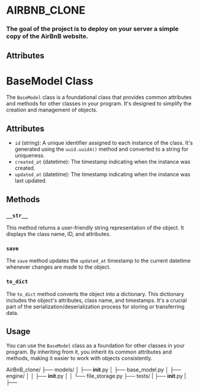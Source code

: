 
<h1>AIRBNB_CLONE</h1>


<h3>The goal of the project is to deploy on your server a simple copy of the AirBnB website.</h3>


<h2>Attributes</h2>

# BaseModel Class

The `BaseModel` class is a foundational class that provides common attributes and methods for other classes in your program. It's designed to simplify the creation and management of objects.

## Attributes

- `id` (string): A unique identifier assigned to each instance of the class. It's generated using the `uuid.uuid4()` method and converted to a string for uniqueness.
- `created_at` (datetime): The timestamp indicating when the instance was created.
- `updated_at` (datetime): The timestamp indicating when the instance was last updated.

## Methods

### `__str__`

This method returns a user-friendly string representation of the object. It displays the class name, ID, and attributes.

### `save`

The `save` method updates the `updated_at` timestamp to the current datetime whenever changes are made to the object.

### `to_dict`

The `to_dict` method converts the object into a dictionary. This dictionary includes the object's attributes, class name, and timestamps. It's a crucial part of the serialization/deserialization process for storing or transferring data.

## Usage

You can use the `BaseModel` class as a foundation for other classes in your program. By inheriting from it, you inherit its common attributes and methods, making it easier to work with objects consistently.


AirBnB_clone/
├── models/
│   ├── __init__.py
│   ├── base_model.py
│   ├── engine/
│   │   ├── __init__.py
│   │   └── file_storage.py
├── tests/
|   ├── __init__.py
|   ├──
